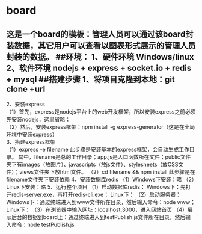 # board
这是一个board的模板：管理人员可以通过该board封装数据，其它用户可以查看以图表形式展示的管理人员封装的数据。
##环境：
1、硬件环境 Windows/linux    
2、软件环境 nodejs + express + socket.io + redis + mysql
##搭建步骤
1、将项目克隆到本地：git clone +url     
---
2、安装express     
  （1）首先，express是nodejs平台上的web开发框架，所以安装express之前必须先安装nodejs，这里省略；    
  （2）然后，安装express框架：npm install -g express-generator（这是在全局环境中安装express）    
3、搭建express框架    
  （1）express -e filename
此步骤是安装基本的express框架，会自动生成工作目录。
其中，filename是总的工作目录；app.js是入口函数所在文件；public文件夹下有images（放图片）、javascripts（放js文件）、stylesheets（放CSS文件）；views文件夹下放html文件。
（2）cd filename && npm install
此步骤是在filename文件夹下安装依赖
4、安装数据库redis
（1）Windows下安装：略
（2）Linux下安装：略
5、运行整个项目
（1）启动数据库redis：
Windows下：先打开redis-server.exe，再打开redis-cli.exe；
Linux下：
（2）启动服务器：
Windows下：通过终端进入到www文件所在目录，然后输入命令：node www；
Linux下：
（3）在浏览器中输入网址：localhost:3000，进入网站首页
（4）展示后台的数据到board上：通过终端进入到testPublish.js文件所在目录，然后输入命令：node testPublish.js


